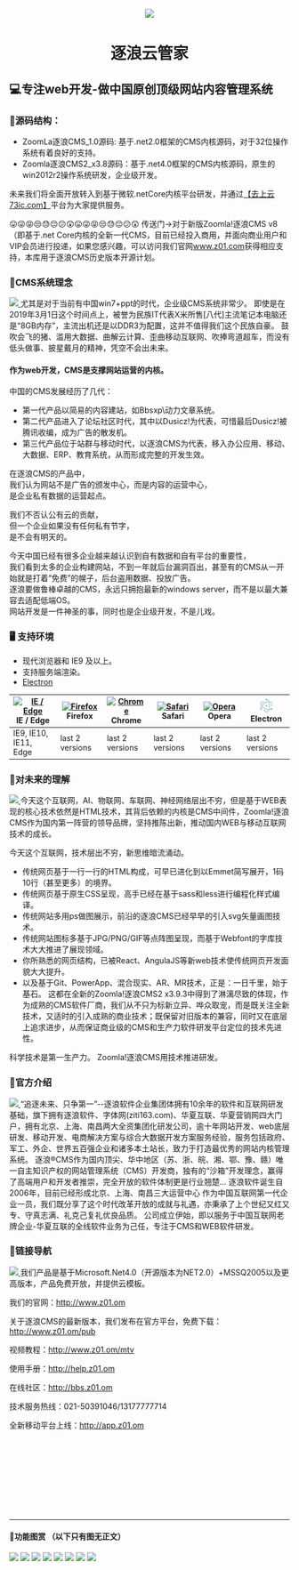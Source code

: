 <p align="center">
  <a href="http://z01.com">
    <img width="900" src="https://www.z01.com/UploadFiles/Image/20200121/6371520039883282845644951.jpg">
  </a>
</p>

<h1 align="center">逐浪云管家</h1>

## 💻专注web开发-做中国原创顶级网站内容管理系统

### 🍈源码结构：
- ZoomLa逐浪CMS_1.0源码:  基于.net2.0框架的CMS内核源码，对于32位操作系统有着良好的支持。
- Zoomla逐浪CMS2_x3.8源码：基于.net4.0框架的CMS内核源码，原生的win2012r2操作系统研发，企业级开发。

未来我们将全面开放转入到基于微软.netCore内核平台研发，并通过<a href="http://www.73ic.com">【去上云73ic.com】</a>平台为大家提供服务。

😛😜😝😒😓😔😕😲😛😜😝😒😓😔😕😲
传送门->对于新版Zoomla!逐浪CMS v8（即基于.net Core内核的全新一代CMS，目前已经投入商用，并面向商业用户和VIP会员进行投递，如果您感兴趣，可以访问我们官网<a href="http://www.z01.com">www.z01.com</a>获得相应支持，本库用于逐浪CMS历史版本开源计划。


### 🍎CMS系统理念
 <a href="http://www.z01.com/mtv">
    <img src="dist/images/t1.jpg">
  </a>
尤其是对于当前有中国win7+ppt的时代，企业级CMS系统非常少。
即使是在2019年3月1日这个时间点上，被誉为民族IT代表X米所售[八代]主流笔记本电脑还是“8GB内存”，主流出机还是以DDR3为配置，这并不值得我们这个民族自豪。
鼓吹会飞的猪、滥用大数据、曲解云计算、歪曲移动互联网、吹捧弯道超车，而没有低头做事、披星戴月的精神，凭空不会出未来。


#### 作为web开发，CMS是支撑网站运营的内核。


中国的CMS发展经历了几代：
* 第一代产品以简易的内容建站，如Bbsxp\动力文章系统。
* 第二代产品进入了论坛社区时代，其中以Dusicz!为代表，可惜最后Dusicz!被腾讯收编，成为广告的散发机。
* 第三代产品位于站群与移动时代，以逐浪CMS为代表，移入办公应用、移动、大数据、ERP、教育系统，从而形成完整的开发生效。

在逐浪CMS的产品中，  
我们认为网站不是广告的颁发中心，而是内容的运营中心，  
是企业私有数据的运营起点。  

我们不否认公有云的贡献，  
但一个企业如果没有任何私有节字，  
是不会有明天的。

今天中国已经有很多企业越来越认识到自有数据和自有平台的重要性，  
我们看到太多的企业构建网站，不到一年就后台漏洞百出，甚至有的CMS从一开始就是打着“免费”的幌子，后台盗用数据、投放广告。  
逐浪要做鲁棒卓越的CMS，永远只拥抱最新的windows server，而不是以最大兼容去适配低端OS。  
网站开发是一件神圣的事，同时也是企业级开发，不是儿戏。





### 🖥 支持环境

* 现代浏览器和 IE9 及以上。
* 支持服务端渲染。
* [Electron](http://electron.atom.io/)

| [<img src="https://raw.githubusercontent.com/alrra/browser-logos/master/src/edge/edge_48x48.png" alt="IE / Edge" width="24px" height="24px" />](http://godban.github.io/browsers-support-badges/)</br>IE / Edge | [<img src="https://raw.githubusercontent.com/alrra/browser-logos/master/src/firefox/firefox_48x48.png" alt="Firefox" width="24px" height="24px" />](http://godban.github.io/browsers-support-badges/)</br>Firefox | [<img src="https://raw.githubusercontent.com/alrra/browser-logos/master/src/chrome/chrome_48x48.png" alt="Chrome" width="24px" height="24px" />](http://godban.github.io/browsers-support-badges/)</br>Chrome | [<img src="https://raw.githubusercontent.com/alrra/browser-logos/master/src/safari/safari_48x48.png" alt="Safari" width="24px" height="24px" />](http://godban.github.io/browsers-support-badges/)</br>Safari | [<img src="https://raw.githubusercontent.com/alrra/browser-logos/master/src/opera/opera_48x48.png" alt="Opera" width="24px" height="24px" />](http://godban.github.io/browsers-support-badges/)</br>Opera | [<img src="https://raw.githubusercontent.com/alrra/browser-logos/master/src/electron/electron_48x48.png" alt="Electron" width="24px" height="24px" />](http://godban.github.io/browsers-support-badges/)</br>Electron |
| --------- | --------- | --------- | --------- | --------- | --------- |
| IE9, IE10, IE11, Edge| last 2 versions| last 2 versions| last 2 versions| last 2 versions| last 2 versions


### 💓对未来的理解
 <a href="http://www.z01.com/corp/music">
    <img src="dist/images/t2.jpg">
  </a>
今天这个互联网，AI、物联网、车联网、神经网络层出不穷，但是基于WEB表现的核心技术依然是HTML技术，其背后依赖的内核是CMS中间件，Zoomla!逐浪CMS作为国内第一阵营的领导品牌，坚持推陈出新，推动国内WEB与移动互联网技术的成长。


今天这个互联网，技术层出不穷，新思维暗流涌动。
- 传统网页基于一行一行的HTML构成，可早已进化到以Emmet简写展开，1码10行（甚至更多）的境界。
- 传统网页基于原生CSS呈现，高手已经在基于sass和less进行编程化样式编译。
- 传统网站多用ps做图展示，前沿的逐浪CMS已经早早的引入svg矢量画图技术。
- 传统网站图标多基于JPG/PNG/GIF等点阵图呈现，而基于Webfont的字库技术大大推进了展现领域。
- 你所熟悉的网页结构，已被React、AngulaJS等新web技术使传统网页开发面貌大大提升。
- 以及基于Git、PowerApp、混合现实、AR、MR技术，正是：一日千里，始于基石。
这都在全新的Zoomla!逐浪CMS2 x3.9.3中得到了淋漓尽致的体现，作为成熟的CMS软件厂商，我们从不只为标新立异、哗众取宠，而是既关注全新技术，又适时的引入成熟的商业技术；既保留对旧版本的兼容，同时又在底层上追求进步，从而保证商业级的CMS和生产力软件研发平台定位的技术先进性。


科学技术是第一生产力。
Zoomla!逐浪CMS用技术推进研发。



### 📖官方介绍
 <a href="http://www.z01.com/corp/">
    <img src="dist/images/t3.jpg">
  </a>
“追逐未来、只争第一”--逐浪软件企业集团体拥有10余年的软件和互联网研发基础，旗下拥有逐浪软件、字体网(ziti163.com)、华夏互联、华夏营销网四大门户，拥有北京、上海、南昌两大全资集团化研发公司，逾十年网站开发、web底层研发、移动开发、电商解决方案与综合大数据开发方案服务经验，服务包括政府、军工、外企、世界五百强企业和诸多本土站长，致力于打造最优秀的网站内核管理系统。  
逐浪®CMS作为国内顶尖、华中地区（苏、浙、皖、湘、鄂、豫、赣）唯一自主知识产权的网站管理系统（CMS）开发商，独有的“沙箱”开发理念，赢得了高端用户和开发者推崇，完全开放的软件体制更是行业翘楚...  
逐浪软件诞生自2006年，目前已经形成北京、上海、南昌三大运营中心  
作为中国互联网第一代企业一员，我们既分享了这个时代改革开放的成就与礼遇，亦秉承了上个世纪又红又专、守真志满、礼克己复礼优良品质。  
公司成立伊始，即以服务于中国互联网老牌企业-华夏互联的全线软件业务为己任，专注于CMS和WEB软件研发。  
   

### 🍂链接导航
 <a href="http://www.z01.com/y10/">
    <img src="dist/images/t12.jpg">
  </a>
我们产品是基于Microsoft.Net4.0（开源版本为NET2.0）+MSSQ2005以及更高版本，产品免费开放，并提供云模板。
  

我们的官网：http://www.z01.om  

关于逐浪CMS的最新版本，我们发布在官方平台，免费下载：http://www.z01.om/pub  

视频教程：http://www.z01.om/mtv


使用手册：http://help.z01.om

在线社区：http://bbs.z01.om

技术服务热线：021-50391046/13177777714

全新移动平台上线：http://app.z01.om

<hr style="margin-top:10rem"/>

#### 🌚功能图赏 （以下只有图无正文）
<img src="dist/images/t4.jpg">
<img src="dist/images/t5.jpg">
<img src="dist/images/t6.jpg">
<img src="dist/images/t7.jpg">
<img src="dist/images/t8.jpg">
<img src="dist/images/t9.jpg">
<img src="dist/images/t10.jpg">
<img src="dist/images/t11.jpg">
